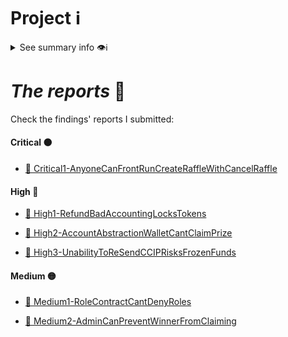 # Project ℹ️

<details> <summary> See summary info 👁️ℹ️ </summary>

🔗 [2024-08-winnables-raffles](https://github.com/sherlock-audit/2024-08-winnables-raffles)

🔗 Competition details on **sherlock**: [click here](https://audits.sherlock.xyz/contests/516)

According to the developers:

---

_`Winnables is a cutting-edge decentralized raffle platform (transparent and fair) that offers exciting prizes, including NFTs and crypto, all on the Ethereum network.`_

---

# Rewards Earned 💸🧠

- Experience and knowledge. 😄
- Judging $ 💸

# Lessons Learned 🧑‍💻

- Solidity actual operation hirerarchy with bitwise operations.
- Deeper into CCIP.
 
</details>

# _The reports_ 📝

Check the findings' reports I submitted:

#### Critical ⚫

- [🔗 Critical1-AnyoneCanFrontRunCreateRaffleWithCancelRaffle](./Critical1-AnyoneCanFrontRunCreateRaffleWithCancelRaffle.md)

#### High 🔴

- [🔗 High1-RefundBadAccountingLocksTokens](./High1-RefundBadAccountingLocksTokens.md)

- [🔗 High2-AccountAbstractionWalletCantClaimPrize](./High2-AccountAbstractionWalletCantClaimPrize.md)

- [🔗 High3-UnabilityToReSendCCIPRisksFrozenFunds](./High3-UnabilityToReSendCCIPRisksFrozenFunds.md)

#### Medium 🟡

- [🔗 Medium1-RoleContractCantDenyRoles](./Medium1-RoleContractCantDenyRoles.md)
 
- [🔗 Medium2-AdminCanPreventWinnerFromClaiming](./Medium2-AdminCanPreventWinnerFromClaiming.md)
